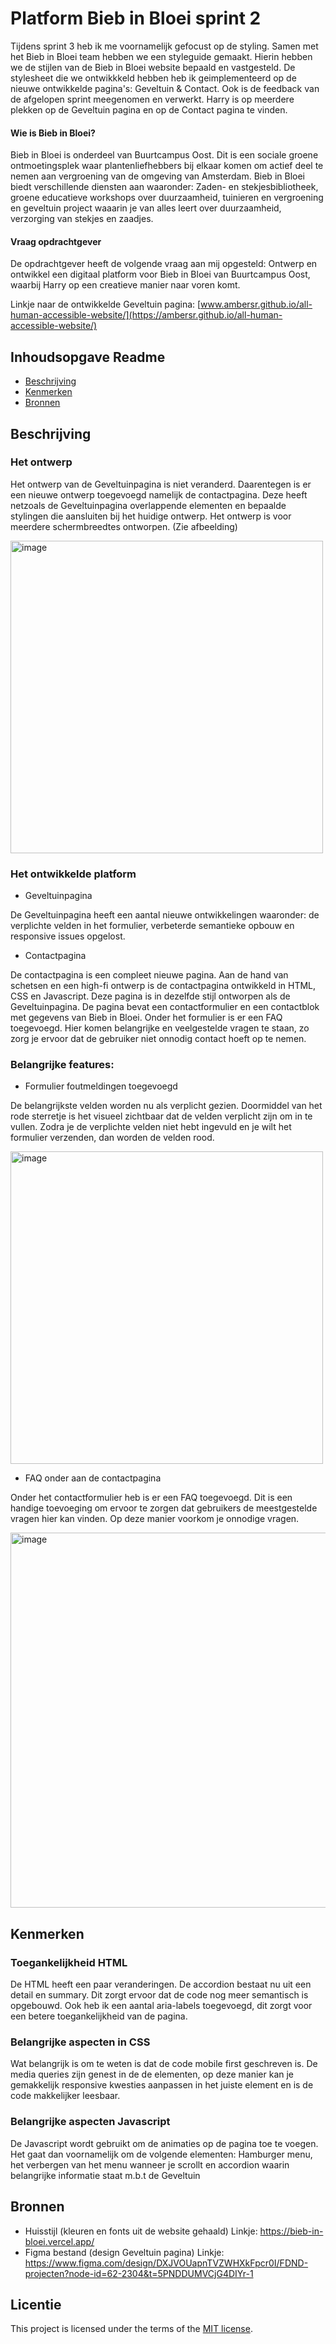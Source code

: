 # Platform Bieb in Bloei sprint 2
Tijdens sprint 3 heb ik me voornamelijk gefocust op de styling. Samen met het Bieb in Bloei team hebben we een styleguide gemaakt. Hierin hebben we de stijlen van de Bieb in Bloei website bepaald en vastgesteld. De stylesheet die we ontwikkkeld hebben heb ik geimplementeerd op de nieuwe ontwikkelde pagina's: Geveltuin & Contact. Ook is de feedback van de afgelopen sprint meegenomen en verwerkt. Harry is op meerdere plekken op de Geveltuin pagina en op de Contact pagina te vinden. 

#### Wie is Bieb in Bloei?
Bieb in Bloei is onderdeel van Buurtcampus Oost. Dit is een sociale groene ontmoetingsplek waar plantenliefhebbers bij elkaar komen om actief deel te nemen aan vergroening van de omgeving van Amsterdam. Bieb in Bloei biedt verschillende diensten aan waaronder: Zaden- en stekjesbibliotheek, groene educatieve workshops over duurzaamheid, tuinieren en vergroening en geveltuin project waaarin je van alles leert over duurzaamheid, verzorging van stekjes en zaadjes.

#### Vraag opdrachtgever
De opdrachtgever heeft de volgende vraag aan mij opgesteld: Ontwerp en ontwikkel een digitaal platform voor Bieb in Bloei van Buurtcampus Oost, waarbij Harry op een creatieve manier naar voren komt.

Linkje naar de ontwikkelde Geveltuin pagina: [www.ambersr.github.io/all-human-accessible-website/](https://ambersr.github.io/all-human-accessible-website/)

## Inhoudsopgave Readme

  * [Beschrijving](#beschrijving)
  * [Kenmerken](#kenmerken)
  * [Bronnen](#bronnen)

## Beschrijving
### Het ontwerp
Het ontwerp van de Geveltuinpagina is niet veranderd. Daarentegen is er een nieuwe ontwerp toegevoegd namelijk de contactpagina. Deze heeft netzoals de Geveltuinpagina overlappende elementen en bepaalde stylingen die aansluiten bij het huidige ontwerp. Het ontwerp is voor meerdere schermbreedtes ontworpen. (Zie afbeelding)

<img width="500" alt="image" src="https://github.com/user-attachments/assets/bfbcbfbb-9ef8-4c1a-9928-0afdce55b134">

### Het ontwikkelde platform
- Geveltuinpagina

De Geveltuinpagina heeft een aantal nieuwe ontwikkelingen waaronder: de verplichte velden in het formulier, verbeterde semantieke opbouw en responsive issues opgelost.

- Contactpagina

De contactpagina is een compleet nieuwe pagina. Aan de hand van schetsen en een high-fi ontwerp is de contactpagina ontwikkeld in HTML, CSS en Javascript. Deze pagina is in dezelfde stijl ontworpen als de Geveltuinpagina. De pagina bevat een contactformulier en een contactblok met gegevens van Bieb in Bloei. Onder het formulier is er een FAQ toegevoegd. Hier komen belangrijke en veelgestelde vragen te staan, zo zorg je ervoor dat de gebruiker niet onnodig contact hoeft op te nemen.

### Belangrijke features:
- Formulier foutmeldingen toegevoegd

De belangrijkste velden worden nu als verplicht gezien. Doormiddel van het rode sterretje is het visueel zichtbaar dat de velden verplicht zijn om in te vullen. Zodra je de verplichte velden niet hebt ingevuld en je wilt het formulier verzenden, dan worden de velden rood.

<img width="500" alt="image" src="https://github.com/user-attachments/assets/bdeaad96-7b84-4613-82f2-843be971d431">

- FAQ onder aan de contactpagina

Onder het contactformulier heb is er een FAQ toegevoegd. Dit is een handige toevoeging om ervoor te zorgen dat gebruikers de meestgestelde vragen hier kan vinden. Op deze manier voorkom je onnodige vragen.

<img width="600" alt="image" src="https://github.com/user-attachments/assets/184fc37d-1958-4a21-b48d-c7fc3a5864ee">

## Kenmerken
### Toegankelijkheid HTML
De HTML heeft een paar veranderingen. De accordion bestaat nu uit een detail en summary. Dit zorgt ervoor dat de code nog meer semantisch is opgebouwd. Ook heb ik een aantal aria-labels toegevoegd, dit zorgt voor een betere toegankelijkheid van de pagina.

### Belangrijke aspecten in CSS
Wat belangrijk is om te weten is dat de code mobile first geschreven is. De media queries zijn genest in de de elementen, op deze manier kan je gemakkelijk responsive kwesties aanpassen in het juiste element en is de code makkelijker leesbaar. 

### Belangrijke aspecten Javascript
De Javascript wordt gebruikt om de animaties op de pagina toe te voegen. Het gaat dan voornamelijk om de volgende elementen: Hamburger menu, het verbergen van het menu wanneer je scrollt en accordion waarin belangrijke informatie staat m.b.t de Geveltuin

## Bronnen
- Huisstijl (kleuren en fonts uit de website gehaald) Linkje: https://bieb-in-bloei.vercel.app/
- Figma bestand (design Geveltuin pagina) Linkje: https://www.figma.com/design/DXJVOUapnTVZWHXkFpcr0I/FDND-projecten?node-id=62-2304&t=5PNDDUMVCjG4DIYr-1


## Licentie

This project is licensed under the terms of the [MIT license](./LICENSE).
